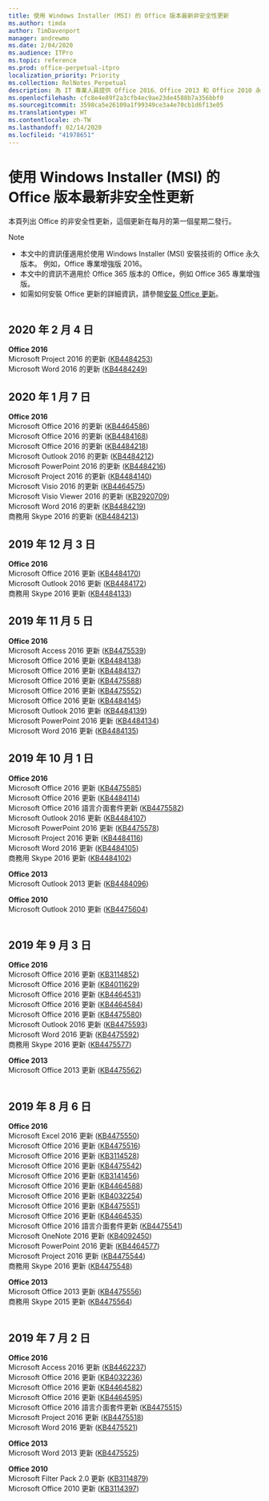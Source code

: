 ```yaml
---
title: 使用 Windows Installer (MSI) 的 Office 版本最新非安全性更新
ms.author: timda
author: TimDavenport
manager: andrewmo
ms.date: 2/04/2020
ms.audience: ITPro
ms.topic: reference
ms.prod: office-perpetual-itpro
localization_priority: Priority
ms.collection: RelNotes_Perpetual
description: 為 IT 專業人員提供 Office 2016、Office 2013 和 Office 2010 永久版本的最新非安全性更新資訊連結
ms.openlocfilehash: cfc8e4e89f2a3cfb4ec9ae23de4588b7a356bbf0
ms.sourcegitcommit: 3598ca5e26109a1f99349ce3a4e70cb1d6f13e05
ms.translationtype: HT
ms.contentlocale: zh-TW
ms.lasthandoff: 02/14/2020
ms.locfileid: "41978651"
---
```

# <a name="latest-non-security-updates-for-versions-of-office-that-use-windows-installer-msi"></a>使用 Windows Installer (MSI) 的 Office 版本最新非安全性更新

本頁列出 Office 的非安全性更新，這個更新在每月的第一個星期二發行。

> [!NOTE]
> - 本文中的資訊僅適用於使用 Windows Installer (MSI) 安裝技術的 Office 永久版本。 例如，Office 專業增強版 2016。
> - 本文中的資訊不適用於 Office 365 版本的 Office，例如 Office 365 專業增強版。
> - 如需如何安裝 Office 更新的詳細資訊，請參閱[安裝 Office 更新](https://support.office.com/article/2ab296f3-7f03-43a2-8e50-46de917611c5)。
<br/><br/>

## <a name="february-4-2020"></a>2020 年 2 月 4 日

**Office 2016**<br/>
Microsoft Project 2016 的更新 ([KB4484253](https://support.microsoft.com/help/4484253)) <br/>
Microsoft Word 2016 的更新 ([KB4484249](https://support.microsoft.com/help/4484249)) <br/>

## <a name="january-7-2020"></a>2020 年 1 月 7 日

**Office 2016**<br/>
Microsoft Office 2016 的更新 ([KB4464586](https://support.microsoft.com/help/4464586)) <br/>
Microsoft Office 2016 的更新 ([KB4484168](https://support.microsoft.com/help/4484168)) <br/>
Microsoft Office 2016 的更新 ([KB4484218](https://support.microsoft.com/help/4484218)) <br/>
Microsoft Outlook 2016 的更新 ([KB4484212](https://support.microsoft.com/help/4484212)) <br/>
Microsoft PowerPoint 2016 的更新 ([KB4484216](https://support.microsoft.com/help/4484216)) <br/>
Microsoft Project 2016 的更新 ([KB4484140](https://support.microsoft.com/help/4484140)) <br/>
Microsoft Visio 2016 的更新 ([KB4464575](https://support.microsoft.com/help/4464575)) <br/>
Microsoft Visio Viewer 2016 的更新 ([KB2920709](https://support.microsoft.com/help/2920709)) <br/>
Microsoft Word 2016 的更新 ([KB4484219](https://support.microsoft.com/help/4484219)) <br/>
商務用 Skype 2016 的更新 ([KB4484213](https://support.microsoft.com/help/4484213)) <br/>


## <a name="december-3-2019"></a>2019 年 12 月 3 日

**Office 2016**<br/>
Microsoft Office 2016 更新 ([KB4484170](https://support.microsoft.com/help/4484170)) <br/>
Microsoft Outlook 2016 更新 ([KB4484172](https://support.microsoft.com/help/4484172)) <br/>
商務用 Skype 2016 更新 ([KB4484133](https://support.microsoft.com/help/4484133)) <br/>

## <a name="november-5-2019"></a>2019 年 11 月 5 日

**Office 2016**<br/>
Microsoft Access 2016 更新 ([KB4475539](https://support.microsoft.com/help/4475539)) <br/>
Microsoft Office 2016 更新 ([KB4484138](https://support.microsoft.com/help/4484138)) <br/>
Microsoft Office 2016 更新 ([KB4484137](https://support.microsoft.com/help/4484137)) <br/>
Microsoft Office 2016 更新 ([KB4475588](https://support.microsoft.com/help/4475588)) <br/>
Microsoft Office 2016 更新 ([KB4475552](https://support.microsoft.com/help/4475552)) <br/>
Microsoft Office 2016 更新 ([KB4484145](https://support.microsoft.com/help/4484145)) <br/>
Microsoft Outlook 2016 更新 ([KB4484139](https://support.microsoft.com/help/4484139)) <br/>
Microsoft PowerPoint 2016 更新 ([KB4484134](https://support.microsoft.com/help/4484134)) <br/>
Microsoft Word 2016 更新 ([KB4484135](https://support.microsoft.com/help/4484135)) <br/>

## <a name="october-1-2019"></a>2019 年 10 月 1 日

**Office 2016**<br/>
Microsoft Office 2016 更新 ([KB4475585](https://support.microsoft.com/help/4475585)) <br/> Microsoft Office 2016 更新 ([KB4484114](https://support.microsoft.com/help/4484114)) <br/>
Microsoft Office 2016 語言介面套件更新 ([KB4475582](https://support.microsoft.com/help/4475582))<br/>
Microsoft Outlook 2016 更新 ([KB4484107](https://support.microsoft.com/help/4484107)) <br/>
Microsoft PowerPoint 2016 更新 ([KB4475578](https://support.microsoft.com/help/4475578)) <br/>
Microsoft Project 2016 更新 ([KB4484116](https://support.microsoft.com/help/4484116)) <br/>
Microsoft Word 2016 更新 ([KB4484105](https://support.microsoft.com/help/4484105)) <br/>
商務用 Skype 2016 更新 ([KB4484102](https://support.microsoft.com/help/4484102)) <br/>

**Office 2013**<br/>
Microsoft Outlook 2013 更新 ([KB4484096](https://support.microsoft.com/help/4484096))<br/>

**Office 2010**<br/>
Microsoft Outlook 2010 更新 ([KB4475604](https://support.microsoft.com/help/4475604))<br/><br/>

## <a name="september-3-2019"></a>2019 年 9 月 3 日

**Office 2016**<br/>
Microsoft Office 2016 更新 ([KB3114852](https://support.microsoft.com/help/3114852))<br/>
Microsoft Office 2016 更新 ([KB4011629](https://support.microsoft.com/help/4011629))<br/>
Microsoft Office 2016 更新 ([KB4464531](https://support.microsoft.com/help/4464531))<br/>
Microsoft Office 2016 更新 ([KB4464584](https://support.microsoft.com/help/4464584))<br/>
Microsoft Office 2016 更新 ([KB4475580](https://support.microsoft.com/help/4475580))<br/>
Microsoft Outlook 2016 更新 ([KB4475593](https://support.microsoft.com/help/4475593))<br/>
Microsoft Word 2016 更新 ([KB4475592](https://support.microsoft.com/help/4475592))<br/>
商務用 Skype 2016 更新 ([KB4475577](https://support.microsoft.com/help/4475577))<br/>

**Office 2013**<br/>
Microsoft Office 2013 更新 ([KB4475562](https://support.microsoft.com/help/4475562))<br/><br/>



## <a name="august-6-2019"></a>2019 年 8 月 6 日

**Office 2016**<br/>
Microsoft Excel 2016 更新 ([KB4475550](https://support.microsoft.com/help/4475550))<br/>
Microsoft Office 2016 更新 ([KB4475516](https://support.microsoft.com/help/4475516))<br/>
Microsoft Office 2016 更新 ([KB3114528](https://support.microsoft.com/help/3114528))<br/>
Microsoft Office 2016 更新 ([KB4475542](https://support.microsoft.com/help/4475542))<br/>
Microsoft Office 2016 更新 ([KB3141456](https://support.microsoft.com/help/3141456))<br/>
Microsoft Office 2016 更新 ([KB4464588](https://support.microsoft.com/help/4464588))<br/>
Microsoft Office 2016 更新 ([KB4032254](https://support.microsoft.com/help/4032254))<br/>
Microsoft Office 2016 更新 ([KB4475551](https://support.microsoft.com/help/4475551))<br/>
Microsoft Office 2016 更新 ([KB4464535](https://support.microsoft.com/help/4464535))<br/>
Microsoft Office 2016 語言介面套件更新 ([KB4475541](https://support.microsoft.com/help/4475541))<br/>
Microsoft OneNote 2016 更新 ([KB4092450](https://support.microsoft.com/help/4092450))<br/>
Microsoft PowerPoint 2016 更新 ([KB4464577](https://support.microsoft.com/help/4464577))<br/>
Microsoft Project 2016 更新 ([KB4475544](https://support.microsoft.com/help/4475544))<br/>
商務用 Skype 2016 更新 ([KB4475548](https://support.microsoft.com/help/4475548))<br/>

**Office 2013**<br/>
Microsoft Office 2013 更新 ([KB4475556](https://support.microsoft.com/help/4475556))<br/>
商務用 Skype 2015 更新 ([KB4475564](https://support.microsoft.com/help/4475564))<br/><br/>



## <a name="july-2-2019"></a>2019 年 7 月 2 日

**Office 2016**<br/>
Microsoft Access 2016 更新 ([KB4462237](https://support.microsoft.com/help/4462237))<br/>
Microsoft Office 2016 更新 ([KB4032236](https://support.microsoft.com/help/4032236))<br/>
Microsoft Office 2016 更新 ([KB4464582](https://support.microsoft.com/help/4464582))<br/>
Microsoft Office 2016 更新 ([KB4464595](https://support.microsoft.com/help/4464595))<br/>
Microsoft Office 2016 語言介面套件更新  ([KB4475515](https://support.microsoft.com/help/4475515))<br/>
Microsoft Project 2016 更新 ([KB4475518](https://support.microsoft.com/help/4475518))<br/>
Microsoft Word 2016 更新 ([KB4475521](https://support.microsoft.com/help/4475521))<br/>


**Office 2013**<br/>
Microsoft Word 2013 更新 ([KB4475525](https://support.microsoft.com/help/4475525))<br/>


**Office 2010**<br/>
Microsoft Filter Pack 2.0 更新 ([KB3114879](https://support.microsoft.com/help/3114879))<br/>Microsoft Office 2010 更新 ([KB3114397](https://support.microsoft.com/help/3114397))<br/><br/>

